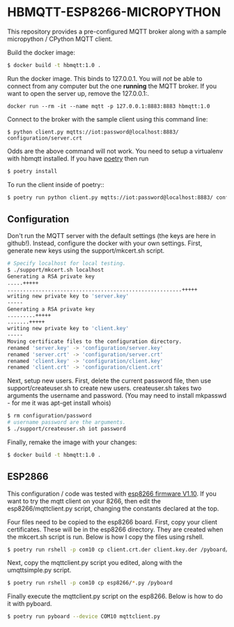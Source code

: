 HBMQTT-ESP8266-MICROPYTHON
==========================

This repository provides a pre-configured MQTT broker along with a sample
micropython / CPython MQTT client.  

Build the docker image:

```bash
$ docker build -t hbmqtt:1.0 .
```

Run the docker image.  This binds to 127.0.0.1.  You will *not* be able to
connect from any computer but the one **running** the MQTT broker.  If you
want to open the server up, remove the 127.0.0.1:.

    docker run --rm -it --name mqtt -p 127.0.0.1:8883:8883 hbmqtt:1.0

Connect to the broker with the sample client using this command line:

```
$ python client.py mqtts://iot:password@localhost:8883/ configuration/server.crt
```

Odds are the above command will not work.  You need to setup a virtualenv with 
hbmqtt installed.  If you have [poetry](https://poetry.eustace.io/) then run

```bash
$ poetry install
```

To run the client inside of poetry::

```bash
$ poetry run python client.py mqtts://iot:password@localhost:8883/ configuration/server.crt 
```

Configuration
-------------
Don't run the MQTT server with the default settings (the keys are here in 
github!).  Instead, configure the docker with your own settings.  First,
generate new keys using the support/mkcert.sh script.

```bash
# Specify localhost for local testing.
$ ./support/mkcert.sh localhost
Generating a RSA private key
.....+++++
........................................................+++++
writing new private key to 'server.key'
-----
Generating a RSA private key
.........+++++
.......+++++
writing new private key to 'client.key'
-----
Moving certificate files to the configuration directory.
renamed 'server.key' -> 'configuration/server.key'
renamed 'server.crt' -> 'configuration/server.crt'
renamed 'client.key' -> 'configuration/client.key'
renamed 'client.crt' -> 'configuration/client.crt'
```

Next, setup new users.  First, delete the current password file, then use 
support/createuser.sh to create new users.  createuser.sh takes two arguments 
the username and password.  (You may need to install mkpasswd - for me it was
apt-get install whois)

```bash
$ rm configuration/password
# username password are the arguments.
$ ./support/createuser.sh iot password
```

Finally, remake the image with your changes:

```bash
$ docker build -t hbmqtt:1.0 .
```

ESP2866
-------
This configuration / code was tested with [esp8266 firmware V1.10](https://micropython.org/resources/firmware/esp8266-20190125-v1.10.bin).  If you want to try the mqtt client on your 8266, then edit the esp8266/mqttclient.py script, changing the constants declared at the top.

Four files need to be copied to the esp8266 board.  First, copy your client
certificates.  These will be in the esp8266 directory.  They are created when
the mkcert.sh script is run.  Below is how I copy the files using rshell.

```bash
$ poetry run rshell -p com10 cp client.crt.der client.key.der /pyboard/
```

Next, copy the mqttclient.py script you edited, along with the umqttsimple.py
script.

```bash
$ poetry run rshell -p com10 cp esp8266/*.py /pyboard
```

Finally execute the mqttclient.py script on the esp8266.  Below is how to do it
with pyboard.

```bash
$ poetry run pyboard --device COM10 mqttclient.py
``` 

